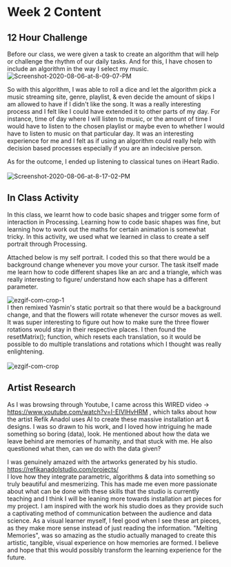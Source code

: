 # Week 2 Content

## 12 Hour Challenge

Before our class, we were given a task to create an algorithm that will help or challenge the rhythm of our daily tasks. 
And for this, I have chosen to include an algorithm in the way I select my music. 
<br />
<img src="https://i.ibb.co/kDn1dNM/Screenshot-2020-08-06-at-8-09-07-PM.png" alt="Screenshot-2020-08-06-at-8-09-07-PM" border="0">

So with this algorithm, I was able to roll a dice and let the algorithm pick a music streaming site, genre, playlist, & even decide the amount of skips I am allowed to have if I didn't like the song. It was a really interesting process and I felt like I could have extended it to other parts of my day. For instance, time of day where I will listen to music, or the amount of time I would have to listen to the chosen playlist or maybe even to whether I would have to listen to music on that particular day. It was an interesting experience for me and I felt as if using an algorithm could really help with decision based processes especially if you are an indecisive person.

As for the outcome, I ended up listening to classical tunes on iHeart Radio. 
<br /> <br />
<img src="https://i.ibb.co/WpSnwFp/Screenshot-2020-08-06-at-8-17-02-PM.png" alt="Screenshot-2020-08-06-at-8-17-02-PM" border="0">


## In Class Activity

In this class, we learnt how to code basic shapes and trigger some form of interaction in Processing. Learning how to code basic shapes was fine, but learning how to work out the maths for certain animation is somewhat tricky. In this activity, we used what we learned in class to create a self portrait through Processing. 

Attached below is my self portrait. I coded this so that there would be a background change whenever you move your cursor. The task itself made me learn how to code  different shapes like an arc and a triangle, which was really interesting to figure/ understand how each shape has a different parameter.

<img src="https://i.ibb.co/pP55rC2/ezgif-com-crop-1.gif" alt="ezgif-com-crop-1" border="0">
<br />
I then remixed Yasmin's static portrait so that there would be a background change, and that the flowers will rotate whenever the cursor moves as well. It was super interesting to figure out how to make sure the three flower rotations would stay in their respective places. I then found the resetMatrix(); function, which resets each translation, so it would be possible to do multiple translations and rotations which I thought was really enlightening.
<br />
<br />
<img src="https://i.ibb.co/VNqPy0J/ezgif-com-crop.gif" alt="ezgif-com-crop" border="0">


## Artist Research

As I was browsing through Youtube, I came across this WIRED video -> https://www.youtube.com/watch?v=I-EIVlHvHRM , which talks about how the artist Refik Anadol uses AI to create these massive installation art & designs. I was so drawn to his work, and I loved how intriguing he made something so boring (data), look. He mentioned about how the data we leave behind are memories of humanity, and that stuck with me. He also questioned what then, can we do with the data given? <br />

I was genuinely amazed with the artworks generated by his studio. https://refikanadolstudio.com/projects/
<br />
I love how they integrate parametric, algorithms & data into something so truly beautiful and mesmerizing. This has made me even more passionate about what can be done with these skills that the studio is currently teaching and I think I will be leaning more towards installation art pieces for my project. I am inspired with the work his studio does as they provide such a captivating method of communication between the audience and data science. As a visual learner myself, I feel good when I see these art pieces, as they make more sense instead of just reading the information. "Melting Memories", was so amazing as the studio actually managed to create this artistic, tangible, visual experience on how memories are formed. I believe and hope that this would possibly transform the learning experience for the future.

